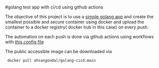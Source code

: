 #golang test app with ci/cd using github actions

The objective of this project is to use a [simple golang app](https://github.com/golang/example/tree/master/outyet) and create the smallest possible and secure container using docker and upload the container to a docker registry( docker hub in this case) on every push.

The automation on each push is done via github actions using workflows with [this config file](https://github.com/ahsang/golang-cicd/blob/main/.github/workflows/push.yml)

The public accessible image can be downloaded via

```
 docker pull ahsangondal/golang-cicd:main
``` 
